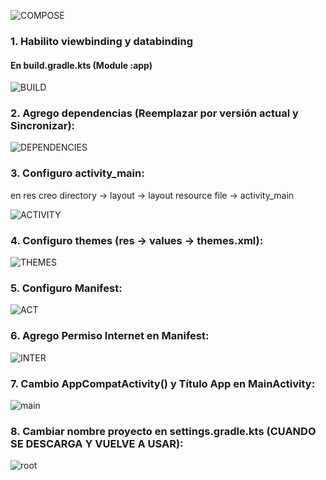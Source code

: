 ![COMPOSE](https://github.com/user-attachments/assets/da0cbaba-6b28-4631-82b1-542482be2e85)

 ### 1. Habilito viewbinding y databinding 
 #### En build.gradle.kts (Module :app)

![BUILD](https://github.com/user-attachments/assets/6ef5e43d-b07a-431e-802d-b377f35e88d6)

### 2. Agrego dependencias (Reemplazar por versión actual y Sincronizar):

![DEPENDENCIES](https://github.com/user-attachments/assets/cdac75b8-2086-4c4f-8bf3-af87cad22d49)

### 3. Configuro activity_main:

en res 
creo directory -> layout -> layout resource file -> activity_main

![ACTIVITY](https://github.com/user-attachments/assets/4cb063c0-1834-4267-a609-b12862f5b038)

### 4. Configuro themes (res -> values -> themes.xml):

![THEMES](https://github.com/user-attachments/assets/e1bccc88-faf6-4b23-98f2-2fc8f718a540)

### 5. Configuro Manifest:

![ACT](https://github.com/user-attachments/assets/63509a2f-4c4b-4a30-b553-29a9b14db376)

### 6. Agrego Permiso Internet en Manifest:

![INTER](https://github.com/user-attachments/assets/04f94916-6915-4c33-85bb-06d2538d64c4)

### 7. Cambio AppCompatActivity() y Título App en MainActivity:

![main](https://github.com/user-attachments/assets/f603eb90-219c-4841-b3d0-4e7df6f6b1c5)

### 8. Cambiar nombre proyecto en settings.gradle.kts (CUANDO SE DESCARGA Y VUELVE A USAR):

![root](https://github.com/user-attachments/assets/db3c2eb8-533f-4385-916d-f4049f822dc6)
